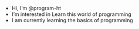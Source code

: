 -  Hi, I’m @program-ht
-  I’m interested in Learn this world of programming
-  I am currently learning the basics of programming
